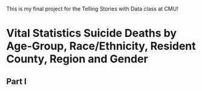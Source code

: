 This is my final project for the Telling Stories with Data class at CMU!

# **Vital Statistics Suicide Deaths by Age-Group, Race/Ethnicity, Resident County, Region and Gender**

## **Part I**


